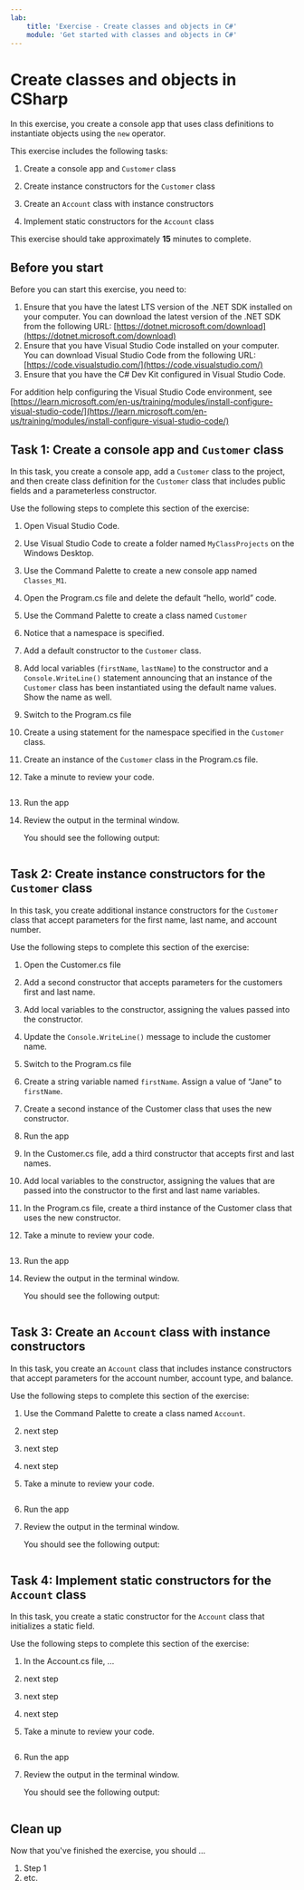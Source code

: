```yaml
---
lab:
    title: 'Exercise - Create classes and objects in C#'
    module: 'Get started with classes and objects in C#'
---
```



# Create classes and objects in CSharp

In this exercise, you create a console app that uses class definitions to instantiate objects using the `new` operator.

This exercise includes the following tasks:

1. Create a console app and `Customer` class

1. Create instance constructors for the `Customer` class

1. Create an `Account` class with instance constructors

1. Implement static constructors for the `Account` class

This exercise should take approximately **15** minutes to complete.

## Before you start

Before you can start this exercise, you need to:

1. Ensure that you have the latest LTS version of the .NET SDK installed on your computer. You can download the latest version of the .NET SDK from the following URL: [https://dotnet.microsoft.com/download](https://dotnet.microsoft.com/download)
1. Ensure that you have Visual Studio Code installed on your computer. You can download Visual Studio Code from the following URL: [https://code.visualstudio.com/](https://code.visualstudio.com/)
1. Ensure that you have the C# Dev Kit configured in Visual Studio Code.

For addition help configuring the Visual Studio Code environment, see [https://learn.microsoft.com/en-us/training/modules/install-configure-visual-studio-code/](https://learn.microsoft.com/en-us/training/modules/install-configure-visual-studio-code/)

## Task 1: Create a console app and `Customer` class

In this task, you create a console app, add a `Customer` class to the project, and then create class definition for the `Customer` class that includes public fields and a parameterless constructor.

Use the following steps to complete this section of the exercise:

1. Open Visual Studio Code.

1. Use Visual Studio Code to create a folder named `MyClassProjects` on the Windows Desktop.

1. Use the Command Palette to create a new console app named `Classes_M1`.

1. Open the Program.cs file and delete the default “hello, world” code.

1. Use the Command Palette to create a class named `Customer`

1. Notice that a namespace is specified.

1. Add a default constructor to the `Customer` class.

1. Add local variables (`firstName`, `lastName`) to the constructor and a `Console.WriteLine()` statement announcing that an instance of the `Customer` class has been instantiated using the default name values. Show the name as well.

1. Switch to the Program.cs file

1. Create a using statement for the namespace specified in the `Customer` class.

1. Create an instance of the `Customer` class in the Program.cs file.

1. Take a minute to review your code.

    ```csharp

    
    ```

1. Run the app

1. Review the output in the terminal window.

    You should see the following output:

    ```plaintext

    ```

## Task 2: Create instance constructors for the `Customer` class

In this task, you create additional instance constructors for the `Customer` class that accept parameters for the first name, last name, and account number.

Use the following steps to complete this section of the exercise:

1. Open the Customer.cs file

1. Add a second constructor that accepts parameters for the customers first and last name.

1. Add local variables to the constructor, assigning the values passed into the constructor.

1. Update the `Console.WriteLine()` message to include the customer name.

1. Switch to the Program.cs file

1. Create a string variable named `firstName`. Assign a value of “Jane” to `firstName`.

1. Create a second instance of the Customer class that uses the new constructor.

1. Run the app

1. In the Customer.cs file, add a third constructor that accepts first and last names.

1. Add local variables to the constructor, assigning the values that are passed into the constructor to the first and last name variables.

1. In the Program.cs file, create a third instance of the Customer class that uses the new constructor.

1. Take a minute to review your code.

    ```csharp

    
    ```

1. Run the app

1. Review the output in the terminal window.

    You should see the following output:

    ```plaintext

    ```

## Task 3: Create an `Account` class with instance constructors

In this task, you create an `Account` class that includes instance constructors that accept parameters for the account number, account type, and balance.

Use the following steps to complete this section of the exercise:

1. Use the Command Palette to create a class named `Account`.

1. next step

1. next step

1. next step

1. Take a minute to review your code.

    ```csharp

    
    ```

1. Run the app

1. Review the output in the terminal window.

    You should see the following output:

    ```plaintext

    ```

## Task 4: Implement static constructors for the `Account` class

In this task, you create a static constructor for the `Account` class that initializes a static field.

Use the following steps to complete this section of the exercise:

1. In the Account.cs file, ...

1. next step

1. next step

1. next step

1. Take a minute to review your code.

    ```csharp

    
    ```

1. Run the app

1. Review the output in the terminal window.

    You should see the following output:

    ```plaintext

    ```

## Clean up

<!-- Good practice - especially as self-paced learners will be using their own subscriptions -->
<!-- Delete this section if it is not needed -->

Now that you've finished the exercise, you should ...

1. Step 1
2. etc.
